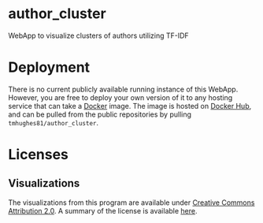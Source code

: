 # author_cluster
WebApp to visualize clusters of authors utilizing TF-IDF

# Deployment
There is no current publicly available running instance of this WebApp.  However, you
are free to deploy your own version of it to any hosting service that can take a
[Docker](https://www.docker.com) image.  The image is hosted on
[Docker Hub](https://hub.docker.com/r/tmhughes81/author_cluster/), and can be pulled
from the public repositories by pulling `tmhughes81/author_cluster`.

# Licenses
## Visualizations
The visualizations from this program are available under 
[Creative Commons Attribution 2.0](https://creativecommons.org/licenses/by/2.0/legalcode).
A summary of the license is available [here](https://creativecommons.org/licenses/by/2.0/).
